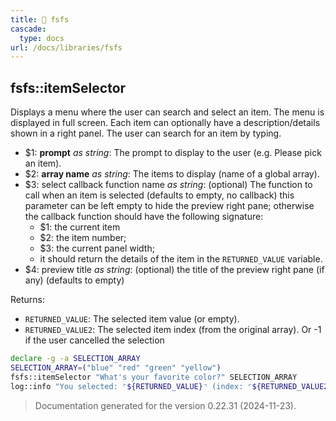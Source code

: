 ```yaml
---
title: 📂 fsfs
cascade:
  type: docs
url: /docs/libraries/fsfs
---
```


## fsfs::itemSelector

Displays a menu where the user can search and select an item.
The menu is displayed in full screen.
Each item can optionally have a description/details shown in a right panel.
The user can search for an item by typing.

- $1: **prompt** _as string_:
      The prompt to display to the user (e.g. Please pick an item).
- $2: **array name** _as string_:
      The items to display (name of a global array).
- $3: select callback function name _as string_:
      (optional) The function to call when an item is selected
      (defaults to empty, no callback)
      this parameter can be left empty to hide the preview right pane;
      otherwise the callback function should have the following signature:
  - $1: the current item
  - $2: the item number;
  - $3: the current panel width;
  - it should return the details of the item in the `RETURNED_VALUE` variable.
- $4: preview title _as string_:
      (optional) the title of the preview right pane (if any)
      (defaults to empty)

Returns:

- `RETURNED_VALUE`: The selected item value (or empty).
- `RETURNED_VALUE2`: The selected item index (from the original array).
                     Or -1 if the user cancelled the selection

```bash
declare -g -a SELECTION_ARRAY
SELECTION_ARRAY=("blue" "red" "green" "yellow")
fsfs::itemSelector "What's your favorite color?" SELECTION_ARRAY
log::info "You selected: ⌜${RETURNED_VALUE}⌝ (index: ⌜${RETURNED_VALUE2}⌝)"
```




> Documentation generated for the version 0.22.31 (2024-11-23).
